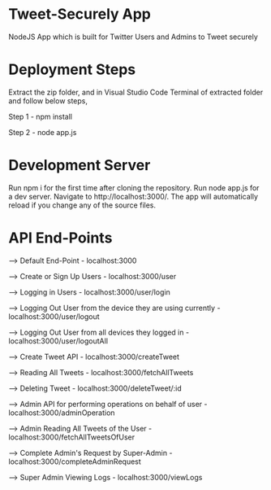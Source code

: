 # Tweet-Securely App
NodeJS App which is built for Twitter Users and Admins to Tweet securely

# Deployment Steps

Extract the zip folder, and in Visual Studio Code Terminal of extracted folder and follow below steps,

   Step 1 - npm install
   
   Step 2 - node app.js
   
# Development Server

Run npm i for the first time after cloning the repository. Run node app.js for a dev server. Navigate to http://localhost:3000/. The app will automatically reload if you change any of the source files.

# API End-Points

--> Default End-Point - localhost:3000

--> Create or Sign Up Users - localhost:3000/user

--> Logging in Users - localhost:3000/user/login

--> Logging Out User from the device they are using currently - localhost:3000/user/logout

--> Logging Out User from all devices they logged in - localhost:3000/user/logoutAll

--> Create Tweet API - localhost:3000/createTweet

--> Reading All Tweets - localhost:3000/fetchAllTweets

--> Deleting Tweet - localhost:3000/deleteTweet/:id

--> Admin API for performing operations on behalf of user - localhost:3000/adminOperation

--> Admin Reading All Tweets of the User - localhost:3000/fetchAllTweetsOfUser

--> Complete Admin's Request by Super-Admin - localhost:3000/completeAdminRequest

--> Super Admin Viewing Logs - localhost:3000/viewLogs